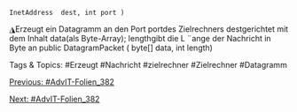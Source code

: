     InetAddress  dest, int port )
◮Erzeugt ein Datagramm an den Port portdes Zielrechners destgerichtet mit
dem Inhalt data(als Byte-Array); lengthgibt die L ¨ange der Nachricht in Byte
an
     public  DatagramPacket  ( byte[] data, int length)

   Tags & Topics:
   #Erzeugt
   #Nachricht
   #zielrechner
   #Zielrechner
   #Datagramm

[Previous: #AdvIT-Folien_382](AdvIT-Folien_382.md)

[Next: #AdvIT-Folien_382](AdvIT-Folien_382.md)